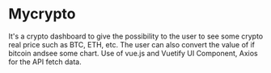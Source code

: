 # Mycrypto
It's a crypto dashboard to give the possibility to the user to see some crypto real price such as BTC, ETH, etc. The user can also convert the value of if bitcoin andsee some chart.
Use of vue.js and Vuetify UI Component, Axios for the API fetch data.
